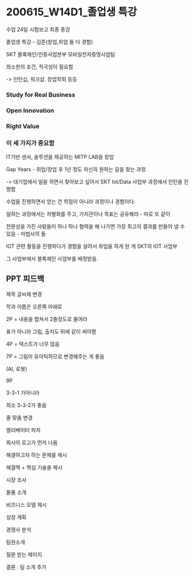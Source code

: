 # 200615_W14D1_졸업생 특강





수업 24일 시험보고 최종 종강



졸업생 특강 - 김준(창업,취업 둘 다 경험)



SKT 블록체인/인증사업본부 모바일전자증명사업팀





최소한의 조건, 적극성이 필요함

-> 인턴십, 워크샵. 창업학회 등등 



### Study for Real Business



### Open Innovation



### Right Value



###  이 세 가지가 중요함



IT기반 센서, 솔루션을 제공하는 MITP LAB을 창업



Gap Years - 취업/창업 후 1년 정도 자신의 원하는 길을 찾는 과정

-> 대기업에서 일을 하면서 찾아보고 싶어서 SKT Iot/Data 사업부 과정에서 인턴을 진행함



수업을 진행하면서 얻는 건 학점이 아니라 과정이나 경험이다.





일하는 과정에서는 차별화를 주고, 가치관이나 목표는 공유해라 - 따로 또 같이 





전문성을 가진 사람들이 하나 하나 협력을 해 나가면 가장 최고의 결과를 만들어 낼 수 있음 - 마법사의 돌 







IOT 관련 활동을 진행하다가 경험을 살려서 취업을 하게 된 게 SKT의 IOT 사업부



그 사업부에서 블록체인 사업부를 배정받음.







## PPT 피드백



제목 글씨체 변경

학과 이름은 오른쪽 아래로 



2P = 내용을 합쳐서 2줄정도로 줄여라

표가 아니라 그림, 출처도 뒤에 같이 써야함



4P = 텍스트가 너무 많음



7P = 그림이 유아틱하므로 변경해주는 게 좋음

(AI, 로봇)



9P 

3-3-1 가아니라

최소 3-3-2가 좋음

줄 맞춤 변경





엘리베이터 피치

회사의 로고가 먼저 나옴



해결하고자 하는 문제를 제시



해결책 + 핵심 기술을 제시



시장 조사



물품 소개



비즈니스 모델 제시



성장 계획



경쟁사 분석



팀원소개



질문 받는 페이지





결론 : 팀 소개 추가